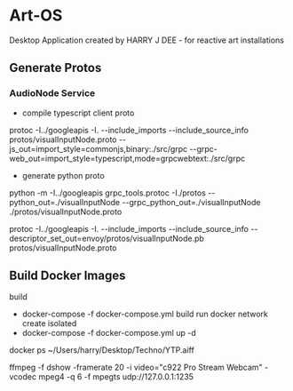 # Art-OS

Desktop Application created by HARRY J DEE - for reactive art installations

## Generate Protos

### AudioNode Service

- compile typescript client proto

protoc -I../googleapis -I. --include_imports --include_source_info protos/visualInputNode.proto --js_out=import_style=commonjs,binary:./src/grpc --grpc-web_out=import_style=typescript,mode=grpcwebtext:./src/grpc

- generate python proto

python -m -I../googleapis grpc_tools.protoc -I./protos --python_out=./visualInputNode --grpc_python_out=./visualInputNode ./protos/visualInputNode.proto

protoc -I../googleapis -I. --include_imports --include_source_info --descriptor_set_out=envoy/protos/visualInputNode.pb protos/visualInputNode.proto

## Build Docker Images

build

- docker-compose -f docker-compose.yml build
  run
  docker network create isolated
- docker-compose -f docker-compose.yml up -d

docker ps
~/Users/harry/Desktop/Techno/YTP.aiff

ffmpeg -f dshow -framerate 20 -i video="c922 Pro Stream Webcam" -vcodec mpeg4 -q 6 -f mpegts udp://127.0.0.1:1235
